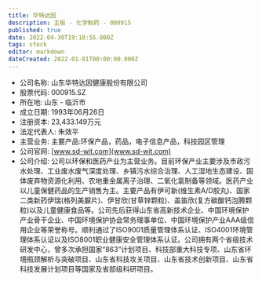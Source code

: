 ```yaml
---
title: 华特达因
description: 主板 - 化学制药 - 000915
published: true
date: 2022-04-30T19:18:55.000Z
tags: stock
editor: markdown
dateCreated: 2022-01-01T00:00:00.000Z
---
```


- 公司名称: 山东华特达因健康股份有限公司
- 股票代码: 000915.SZ
- 所在地: 山东 - 临沂市
- 成立日期: 1993年06月26日
- 注册资本: 23,433.149万元
- 法定代表人: 朱效平
- 主营业务: 主要产品:环保产品，药品，电子信息产品，科技园区管理
- 公司官网: [www.sd-wit.com](www.sd-wit.com)
- 公司介绍: 公司以环保和医药产业为主营业务。目前环保产业主要涉及市政污水处理、工业废水废气深度处理、乡镇污水综合治理、人工湿地生态建设、固体废弃物资源化利用、农地重金属离子治理、二氧化氯制备等领域。医药产业以儿童保健药品的生产销售为主。主要产品有伊可新(维生素A/D胶丸)、国家二类新药伊瑞(格列美脲片)、伊甘欣(甘草锌颗粒)、盖笛欣(复方碳酸钙泡腾颗粒)以及儿童健康食品等。公司先后获得山东省高新技术企业、中国环境保护产业骨干企业、中国环境保护协会常务理事单位、中国环境保护产业AAA级信用企业等荣誉称号。顺利通过了ISO9001质量管理体系认证、ISO4001环境管理体系认证以及ISO8001职业健康安全管理体系认证。公司拥有两个省级技术研发中心，曾多次承担国家“863”计划项目、科技部重大科技专项、山东省环境瓶颈解析与突破项目、山东省科技攻关项目、山东省技术创新项目、山东省科技发展计划项目等国家及省部级科研项目。


